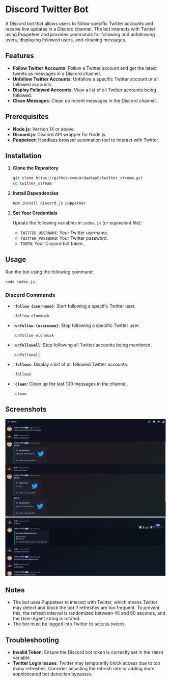 
# Discord Twitter Bot

A Discord bot that allows users to follow specific Twitter accounts and receive live updates in a Discord channel. The bot interacts with Twitter using Puppeteer and provides commands for following and unfollowing users, displaying followed users, and cleaning messages.

## Features

- **Follow Twitter Accounts**: Follow a Twitter account and get the latest tweets as messages in a Discord channel.
- **Unfollow Twitter Accounts**: Unfollow a specific Twitter account or all followed accounts.
- **Display Followed Accounts**: View a list of all Twitter accounts being followed.
- **Clean Messages**: Clean up recent messages in the Discord channel.

## Prerequisites

- **Node.js**: Version 14 or above.
- **Discord.js**: Discord API wrapper for Node.js.
- **Puppeteer**: Headless browser automation tool to interact with Twitter.

## Installation

1. **Clone the Repository**

   ```bash
   git clone https://github.com/ardaakay0/twitter_stream.git
   cd twitter_stream
   ```

2. **Install Dependencies**

   ```bash
   npm install discord.js puppeteer
   ```

3. **Set Your Credentials**
   
   Update the following variables in `index.js` (or equivalent file):
   - `TWITTER_USERNAME`: Your Twitter username.
   - `TWITTER_PASSWORD`: Your Twitter password.
   - `TOKEN`: Your Discord bot token.

## Usage

Run the bot using the following command:

```bash
node index.js
```

### Discord Commands

- **`!follow {username}`**: Start following a specific Twitter user. 
  ```
  !follow elonmusk
  ```

- **`!unfollow {username}`**: Stop following a specific Twitter user. 
  ```
  !unfollow elonmusk
  ```

- **`!unfollowall`**: Stop following all Twitter accounts being monitored.
  ```
  !unfollowall
  ```

- **`!follows`**: Display a list of all followed Twitter accounts.
  ```
  !follows
  ```

- **`!clean`**: Clean up the last 100 messages in the channel.
  ```
  !clean
  ```


## Screenshots
![](./screenshot_1.png)
![](./screenshot_2.png)


## Notes

- The bot uses Puppeteer to interact with Twitter, which means Twitter may detect and block the bot if refreshes are too frequent. To prevent this, the refresh interval is randomized between 45 and 60 seconds, and the User-Agent string is rotated.
- The bot must be logged into Twitter to access tweets.



## Troubleshooting

- **Invalid Token**: Ensure the Discord bot token is correctly set in the `TOKEN` variable.
- **Twitter Login Issues**: Twitter may temporarily block access due to too many refreshes. Consider adjusting the refresh rate or adding more sophisticated bot detection bypasses.



